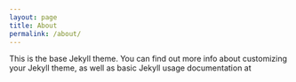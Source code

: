 ```yaml
---
layout: page
title: About
permalink: /about/
---
```

This is the base Jekyll theme. You can find out more info about customizing your Jekyll theme, as well as basic Jekyll usage documentation at
